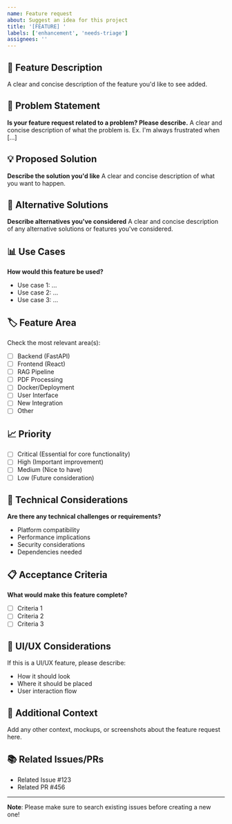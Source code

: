 ```yaml
---
name: Feature request
about: Suggest an idea for this project
title: '[FEATURE] '
labels: ['enhancement', 'needs-triage']
assignees: ''
---
```


## 🚀 Feature Description

A clear and concise description of the feature you'd like to see added.

## 🎯 Problem Statement

**Is your feature request related to a problem? Please describe.**
A clear and concise description of what the problem is. Ex. I'm always frustrated when [...]

## 💡 Proposed Solution

**Describe the solution you'd like**
A clear and concise description of what you want to happen.

## 🔄 Alternative Solutions

**Describe alternatives you've considered**
A clear and concise description of any alternative solutions or features you've considered.

## 📊 Use Cases

**How would this feature be used?**
- Use case 1: ...
- Use case 2: ...
- Use case 3: ...

## 🏷️ Feature Area
Check the most relevant area(s):
- [ ] Backend (FastAPI)
- [ ] Frontend (React)
- [ ] RAG Pipeline
- [ ] PDF Processing
- [ ] Docker/Deployment
- [ ] User Interface
- [ ] New Integration
- [ ] Other

## 📈 Priority
- [ ] Critical (Essential for core functionality)
- [ ] High (Important improvement)
- [ ] Medium (Nice to have)
- [ ] Low (Future consideration)

## 🔧 Technical Considerations

**Are there any technical challenges or requirements?**
- Platform compatibility
- Performance implications
- Security considerations
- Dependencies needed

## 📋 Acceptance Criteria

**What would make this feature complete?**
- [ ] Criteria 1
- [ ] Criteria 2
- [ ] Criteria 3

## 🎨 UI/UX Considerations

If this is a UI/UX feature, please describe:
- How it should look
- Where it should be placed
- User interaction flow

## 🧪 Additional Context

Add any other context, mockups, or screenshots about the feature request here.

## 📚 Related Issues/PRs

- Related Issue #123
- Related PR #456

---

**Note**: Please make sure to search existing issues before creating a new one!
